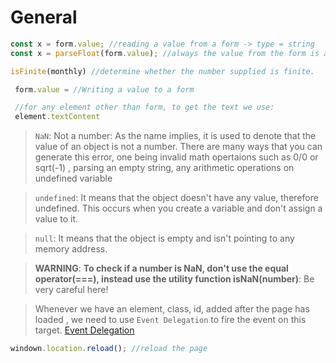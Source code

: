 # General

```Javascript
const x = form.value; //reading a value from a form -> type = string
const x = parseFloat(form.value); //always the value from the form is a string, we have to parse it to turn it to float

isFinite(monthly) //determine whether the number supplied is finite.

 form.value = //Writing a value to a form

 //for any element other than form, to get the text we use:
 element.textContent
```

> `NaN`: Not a number: As the name implies, it is used to denote that the value of an object is not a number. There are many ways that you can generate this error, one being invalid math opertaions such as 0/0 or sqrt(-1) , parsing an empty string, any arithmetic operations on undefined variable

> `undefined`: It means that the object doesn't have any value, therefore undefined. This occurs when you create a variable and don't assign a value to it.

> `null`: It means that the object is empty and isn't pointing to any memory address.

> **WARNING**: **To check if a number is NaN, don't use the equal operator(===), instead use the utility function isNaN(number)**: Be very careful here!

> Whenever we have an element, class, id, added after the page has loaded , we need to use `Event Delegation` to fire the event on this target. [Event Delegation](https://stackoverflow.com/questions/1687296/what-is-dom-event-delegation)

```Javascript
windown.location.reload(); //reload the page

```
